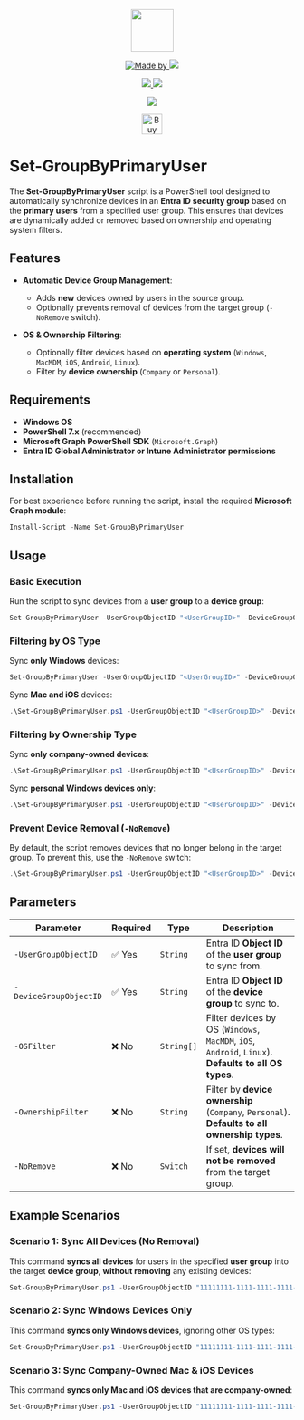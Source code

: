 <p align="center">
    <a href="https://scloud.work" alt="Florian Salzmann | scloud"></a>
            <img src="https://scloud.work/wp-content/uploads/Set-GroupByPrimaryUser.webp" width="75" height="75" /></a>
</p>
<p align="center">
    <a href="https://www.linkedin.com/in/fsalzmann/">
        <img alt="Made by" src="https://img.shields.io/static/v1?label=made%20by&message=Florian%20Salzmann&color=04D361">
    </a>
    <a href="https://x.com/FlorianSLZ" alt="X / Twitter">
    	<img src="https://img.shields.io/twitter/follow/FlorianSLZ.svg?style=social"/>
    </a>
</p>
<p align="center">
    <a href="https://www.powershellgallery.com/packages/Set-GroupByPrimaryUser/" alt="PowerShell Gallery Version">
        <img src="https://img.shields.io/powershellgallery/v/Set-GroupByPrimaryUser.svg" />
    </a>
    <a href="https://www.powershellgallery.com/packages/Set-GroupByPrimaryUser/" alt="PS Gallery Downloads">
        <img src="https://img.shields.io/powershellgallery/dt/Set-GroupByPrimaryUser.svg" />
    </a>
</p>
<p align="center">
    <a href="https://raw.githubusercontent.com/FlorianSLZ/scloud/master/LICENSE" alt="GitHub License">
        <img src="https://img.shields.io/github/license/FlorianSLZ/scloud.svg" />
    </a>
</p>

<p align="center">
	<a href='https://ko-fi.com/G2G211KJI9' target='_blank'><img height='36' style='border:0px;height:36px;' src='https://storage.ko-fi.com/cdn/kofi1.png?v=3' border='0' alt='Buy Me a Coffee' /></a>
</p>

# Set-GroupByPrimaryUser

The **Set-GroupByPrimaryUser** script is a PowerShell tool designed to automatically synchronize devices in an **Entra ID security group** based on the **primary users** from a specified user group. This ensures that devices are dynamically added or removed based on ownership and operating system filters.

## Features

- **Automatic Device Group Management**:  
  - Adds **new** devices owned by users in the source group.  
  - Optionally prevents removal of devices from the target group (`-NoRemove` switch).  

- **OS & Ownership Filtering**:  
  - Optionally filter devices based on **operating system** (`Windows`, `MacMDM`, `iOS`, `Android`, `Linux`).  
  - Filter by **device ownership** (`Company` or `Personal`).  

## Requirements

- **Windows OS**  
- **PowerShell 7.x** (recommended)  
- **Microsoft Graph PowerShell SDK** (`Microsoft.Graph`)  
- **Entra ID Global Administrator or Intune Administrator permissions**  

## Installation

For best experience before running the script, install the required **Microsoft Graph module**:

```powershell
Install-Script -Name Set-GroupByPrimaryUser
```

## Usage

### Basic Execution
Run the script to sync devices from a **user group** to a **device group**:

```powershell
Set-GroupByPrimaryUser -UserGroupObjectID "<UserGroupID>" -DeviceGroupObjectID "<DeviceGroupID>"
```

### Filtering by OS Type
Sync **only Windows** devices:

```powershell
Set-GroupByPrimaryUser -UserGroupObjectID "<UserGroupID>" -DeviceGroupObjectID "<DeviceGroupID>" -OSFilter "Windows"
```

Sync **Mac and iOS** devices:

```powershell
.\Set-GroupByPrimaryUser.ps1 -UserGroupObjectID "<UserGroupID>" -DeviceGroupObjectID "<DeviceGroupID>" -OSFilter "MacMDM", "iOS"
```

### Filtering by Ownership Type
Sync **only company-owned devices**:

```powershell
.\Set-GroupByPrimaryUser.ps1 -UserGroupObjectID "<UserGroupID>" -DeviceGroupObjectID "<DeviceGroupID>" -OwnershipFilter "Company"
```

Sync **personal Windows devices only**:

```powershell
.\Set-GroupByPrimaryUser.ps1 -UserGroupObjectID "<UserGroupID>" -DeviceGroupObjectID "<DeviceGroupID>" -OSFilter "Windows" -OwnershipFilter "Personal"
```

### Prevent Device Removal (`-NoRemove`)
By default, the script removes devices that no longer belong in the target group. To prevent this, use the `-NoRemove` switch:

```powershell
.\Set-GroupByPrimaryUser.ps1 -UserGroupObjectID "<UserGroupID>" -DeviceGroupObjectID "<DeviceGroupID>" -NoRemove
```

## Parameters

| Parameter         | Required | Type     | Description |
|------------------|----------|----------|-------------|
| `-UserGroupObjectID` | ✅ Yes | `String` | Entra ID **Object ID** of the **user group** to sync from. |
| `-DeviceGroupObjectID` | ✅ Yes | `String` | Entra ID **Object ID** of the **device group** to sync to. |
| `-OSFilter` | ❌ No | `String[]` | Filter devices by OS (`Windows`, `MacMDM`, `iOS`, `Android`, `Linux`). **Defaults to all OS types**. |
| `-OwnershipFilter` | ❌ No | `String` | Filter by **device ownership** (`Company`, `Personal`). **Defaults to all ownership types**. |
| `-NoRemove` | ❌ No | `Switch` | If set, **devices will not be removed** from the target group. |

## Example Scenarios

### Scenario 1: Sync All Devices (No Removal)
This command **syncs all devices** for users in the specified **user group** into the target **device group**, **without removing** any existing devices:

```powershell
Set-GroupByPrimaryUser.ps1 -UserGroupObjectID "11111111-1111-1111-1111-111111111111" -DeviceGroupObjectID "22222222-2222-2222-2222-222222222222" -NoRemove
```

### Scenario 2: Sync Windows Devices Only
This command **syncs only Windows devices**, ignoring other OS types:

```powershell
Set-GroupByPrimaryUser.ps1 -UserGroupObjectID "11111111-1111-1111-1111-111111111111" -DeviceGroupObjectID "22222222-2222-2222-2222-222222222222" -OSFilter "Windows"
```

### Scenario 3: Sync Company-Owned Mac & iOS Devices
This command **syncs only Mac and iOS devices that are company-owned**:

```powershell
Set-GroupByPrimaryUser.ps1 -UserGroupObjectID "11111111-1111-1111-1111-111111111111" -DeviceGroupObjectID "22222222-2222-2222-2222-222222222222" -OSFilter "MacMDM", "iOS" -OwnershipFilter "Company"
```


